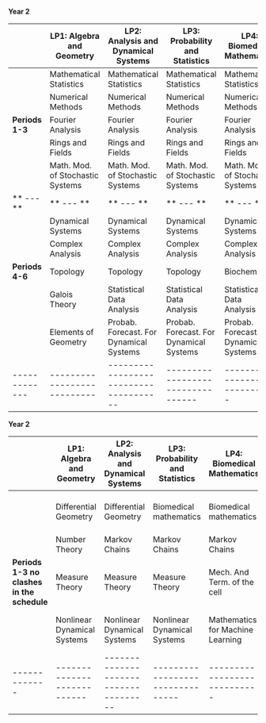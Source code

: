 <!-- --- -->
<!-- title: Welcome to the VU BSc Mathematics webpage -->
<!-- --- -->

<!-- | Header 1 | Header 2 | Header 3 | -->
<!-- |:---------|:--------:|----------:| -->
<!-- | Row 1    | Data 1   |   Data 2  | -->
<!-- | Row 2    | Data 3   |   Data 4  | -->
<!-- | Row 3    | Data 5   |   Data 6  | -->


**Year 2**

|             | LP1: Algebra and Geometry | LP2: Analysis and Dynamical Systems | LP3: Probability and Statistics | LP4: Biomedical Mathematics | LP5: Computer Science | LP6: Data Science | LP7: Optimisation and Economics |
|-------------|---------------------------|--------------------------------------|---------------------------------|----------------------------|----------------------|-------------------|----------------------------------|
|                  | Mathematical Statistics    | Mathematical Statistics               | Mathematical Statistics         | Mathematical Statistics     | Mathematical Statistics | Mathematical Statistics | Mathematical Statistics          |
|                  | Numerical Methods          | Numerical Methods                     | Numerical Methods               | Numerical Methods           | Numerical Methods      | Numerical Methods   | Numerical Methods                |
|  **Periods 1-3** | Fourier Analysis           | Fourier Analysis                      | Fourier Analysis                | Fourier Analysis            | Fourier Analysis       | Fourier Analysis    | Fourier Analysis                 |
|                  | Rings and Fields           | Rings and Fields                      | Rings and Fields                | Rings and Fields            | Computer Programming    | Computer Programming  | Operations Research 1            |
|                  | Math. Mod. of Stochastic Systems | Math. Mod. of Stochastic Systems      | Math. Mod. of Stochastic Systems | Math. Mod. of Stochastic Systems | Math. Mod. of Stochastic Systems | Math. Mod. of Stochastic Systems | Math. Mod. of Stochastic Systems |
|  ** --- **   |  ** --- **   |   ** --- **   |   ** --- **   |   ** --- **   |   ** --- **   |   ** --- **   |   ** --- **   | 
|                 | Dynamical Systems          | Dynamical Systems                     | Dynamical Systems               | Dynamical Systems           | Dynamical Systems      | Dynamical Systems   | Dynamical Systems                |
|                 | Complex Analysis           | Complex Analysis                      | Complex Analysis                | Complex Analysis            | Complex Analysis       | Complex Analysis    | Complex Analysis                 |
| **Periods 4-6** | Topology                  | Topology                             | Topology                        | Biochemistry                | Computer Networks      | Data Engineering      | Operations Research 2           |
|                 | Galois Theory             | Statistical Data Analysis            | Statistical Data Analysis       | Statistical Data Analysis    | Statistical Data Analysis | Statistical Data Analysis | Statistical Data Analysis         |
|                 | Elements of Geometry       | Probab. Forecast. For Dynamical Systems | Probab. Forecast. For Dynamical Systems | Probab. Forecast. For Dynamical Systems | Probab. Forecast. For Dynamical Systems | Probab. Forecast. For Dynamical Systems | Probab. Forecast. For Dynamical Systems |
|-------------|---------------------------|--------------------------------------|---------------------------------|----------------------------|----------------------|-------------------|----------------------------------|

**Year 2**

|             | LP1: Algebra and Geometry | LP2: Analysis and Dynamical Systems | LP3: Probability and Statistics | LP4: Biomedical Mathematics | LP5: Computer Science | LP6: Data Science | LP7: Optimisation and Economics |
|-------------|---------------------------|-------------------------------------|--------------------------------|----------------------------|----------------------|-------------------|----------------------------------|
|                                             | Differential Geometry     | Differential Geometry                | Biomedical mathematics         | Biomedical mathematics      | Data structures & algorithms (AI)    | Data structures & algorithms (AI)     | Mathematical Economics 1           |
|                                             | Number Theory             | Markov Chains                       | Markov Chains                  | Markov Chains              | Markov Chains                        | Markov Chains                         | Markov Chains                      |
|  **Periods 1-3 no clashes in the schedule** | Measure Theory            | Measure Theory                      | Measure Theory                 | Mech. And Term. of the cell | Equational Programming                | Biomedical mathematics                | Information Retrieval              |
|                                             | Nonlinear Dynamical Systems | Nonlinear Dynamical Systems        | Nonlinear Dynamical Systems    | Mathematics for Machine Learning | Project Computer Assisted Proof       | Project Computer Assisted Proof       |                                     |
|-------------|---------------------------|-------------------------------------|--------------------------------|----------------------------|----------------------|-------------------|----------------------------------|

